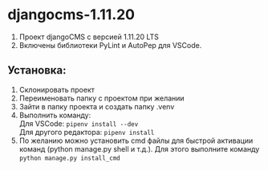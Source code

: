 # djangocms-1.11.20
1. Проект djangoCMS c версией 1.11.20 LTS
2. Включены библиотеки PyLint и AutoPep для VSCode.

## Установка:
1. Склонировать проект
2. Переименовать папку с проектом при желании
3. Зайти в папку проекта и создать папку .venv
4. Выполнить команду:  
  Для VSCode: ```pipenv install --dev```  
  Для другого редактора: ```pipenv install```  
5. По желанию можно установить cmd файлы для быстрой активации команд (python manage.py shell и т.д.). 
   Для этого выполните команду ```python manage.py install_cmd```
